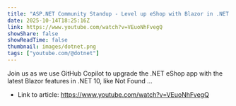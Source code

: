 ```yaml
---
title: "ASP.NET Community Standup - Level up eShop with Blazor in .NET 10"
date: 2025-10-14T18:25:16Z
link: https://www.youtube.com/watch?v=VEuoNhFvegQ
showShare: false
showReadTime: false
thumbnail: images/dotnet.png
tags: ["youtube.com/@dotnet"]
---
```

Join us as we use GitHub Copilot to upgrade the .NET eShop app with the latest Blazor features in .NET 10, like Not Found ...

- Link to article: https://www.youtube.com/watch?v=VEuoNhFvegQ